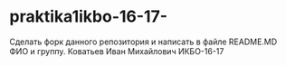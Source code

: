 # praktika1ikbo-16-17-
Сделать форк данного репозитория и написать в файле README.MD ФИО и группу.
Коватьев Иван Михайлович ИКБО-16-17
